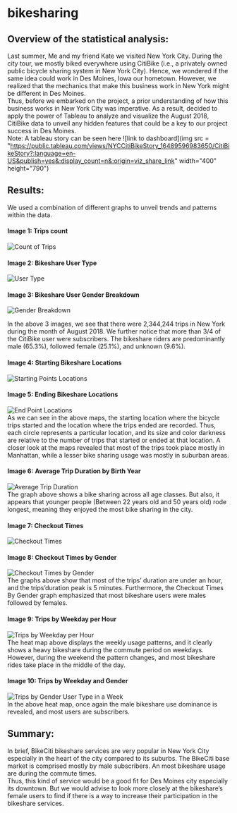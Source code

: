 # bikesharing
## Overview of the statistical analysis:
Last summer, Me and my friend Kate we visited New York City.  During the city tour, we mostly biked everywhere using CitiBike (i.e., a privately owned public bicycle sharing system in New York City). Hence, we wondered if the same idea could work in Des Moines, Iowa our hometown. However, we realized that the mechanics that make this business work in New York might be different in Des Moines. </br>
Thus, before we embarked on the project, a prior understanding of how this business works in New York City was imperative.  As a result, decided to apply the power of Tableau to analyze and visualize the August 2018, CitiBike data to unveil any hidden features that could be a key to our project success in Des Moines.</br>
Note: A tableau story can be seen here
![link to dashboard](img src = "https://public.tableau.com/views/NYCCitiBikeStory_16489596983650/CitiBikeStory?:language=en-US&publish=yes&:display_count=n&:origin=viz_share_link"  width="400" height="790")
## Results:
We used a combination of different graphs to unveil trends and patterns within the data. </br>
#### Image 1: Trips count
![Count of Trips](https://user-images.githubusercontent.com/34750363/161406174-4b9df11b-a53d-4135-a99a-9903d7b33f8a.png)

#### Image 2: Bikeshare User Type
![User Type](https://user-images.githubusercontent.com/34750363/161406230-e4480ac0-4ec7-4f00-8323-1f9d5c8876ad.png)

#### Image 3: Bikeshare User Gender Breakdown 
![Gender Breakdown ](https://user-images.githubusercontent.com/34750363/161406257-7b62852c-686c-448b-ad92-8ce52338ee1e.png)

In the above 3 images, we see that there were 2,344,244 trips in New York during the month of August 2018. We further notice that more than 3/4 of the CitiBike user were subscribers. The bikeshare riders are predominantly male (65.3%), followed female (25.1%), and unknown (9.6%).

#### Image 4: Starting Bikeshare Locations
![Starting Points Locations](https://user-images.githubusercontent.com/34750363/161406289-bc7a0d34-d81c-4ac0-9b2e-da1c946f611c.png)

#### Image 5: Ending Bikeshare Locations 
![End Point Locations](https://user-images.githubusercontent.com/34750363/161406309-d3d84497-1bb8-4165-977d-877e4661a50d.png) </br>
As we can see in the above maps, the starting location where the bicycle trips started and the location where the trips ended are recorded. Thus, each circle represents a particular location, and its size and color darkness are relative to the number of trips that started or ended at that location. A closer look at the maps revealed that most of the trips took place mostly in Manhattan, while a lesser bike sharing usage was mostly in suburban areas.

#### Image 6: Average Trip Duration by Birth Year
![Average Trip Duration](https://user-images.githubusercontent.com/34750363/161406344-93dba7fe-fd8d-4326-8ffa-1f3108cf285a.png)</br>
The graph above shows a bike sharing across all age classes. But also, it appears that younger people (Between 22 years old and 50 years old) rode longest, meaning they enjoyed the most bike sharing in the city.

#### Image 7: Checkout Times
![Checkout Times](https://user-images.githubusercontent.com/34750363/161406366-efb2dfd2-7105-4be6-8a95-e3728b6b7b34.png)

#### Image 8: Checkout Times by Gender
![Checkout Times by Gender](https://user-images.githubusercontent.com/34750363/161406379-fa6ea47e-f249-4234-83f8-c1ece5cb8a90.png) </br>
The graphs above show that most of the trips’ duration are under an hour, and the trips’duration peak is 5 minutes. Furthermore, the Checkout Times By Gender graph emphasized that most bikeshare users were males followed by females.

#### Image 9: Trips by Weekday per Hour
![Trips by Weekday per Hour](https://user-images.githubusercontent.com/34750363/161406407-cae71ec4-5064-446c-918f-13ccf8550040.png) </br>
The heat map above displays the weekly usage patterns, and it clearly shows a heavy bikeshare during the commute period on weekdays. However, during the weekend the pattern changes, and most bikeshare rides take place in the middle of the day.

#### Image 10: Trips by Weekday and Gender
![Trips by Gender   User Type in a Week](https://user-images.githubusercontent.com/34750363/161406415-ce5adda7-4b41-41e1-b7e8-f188f6cf8204.png) </br>
In the above heat map, once again the male bikeshare use dominance is revealed, and most users are subscribers.

## Summary:
In brief, BikeCiti bikeshare services are very popular in New York City especially in the heart of the city compared to its suburbs. The BikeCiti base market is comprised mostly by male subscribers. An most bikeshare usage are during the commute times.</br>
Thus, this kind of service would be a good fit for Des Moines city especially its downtown. But we would advise to look more closely at the bikeshare’s female users to find if there is a way to increase their participation in the bikeshare services.
